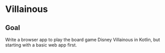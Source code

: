# Villainous

## Goal
Write a browser app to play the board game Disney Villainous in Kotlin, but starting with a basic web app first.